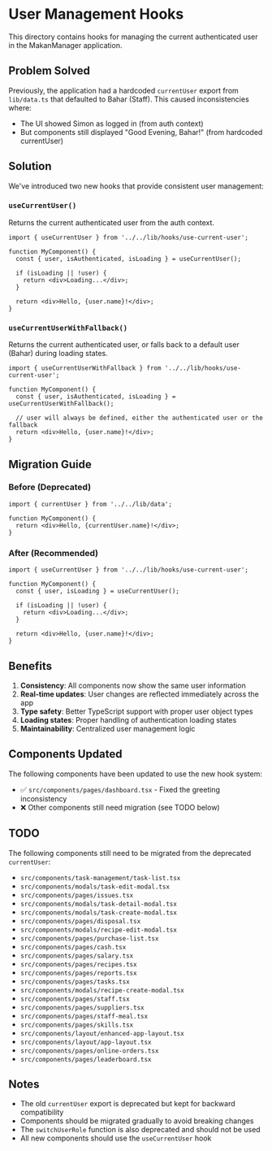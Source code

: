 # User Management Hooks

This directory contains hooks for managing the current authenticated user in the MakanManager application.

## Problem Solved

Previously, the application had a hardcoded `currentUser` export from `lib/data.ts` that defaulted to Bahar (Staff). This caused inconsistencies where:
- The UI showed Simon as logged in (from auth context)
- But components still displayed "Good Evening, Bahar!" (from hardcoded currentUser)

## Solution

We've introduced two new hooks that provide consistent user management:

### `useCurrentUser()`

Returns the current authenticated user from the auth context.

```tsx
import { useCurrentUser } from '../../lib/hooks/use-current-user';

function MyComponent() {
  const { user, isAuthenticated, isLoading } = useCurrentUser();
  
  if (isLoading || !user) {
    return <div>Loading...</div>;
  }
  
  return <div>Hello, {user.name}!</div>;
}
```

### `useCurrentUserWithFallback()`

Returns the current authenticated user, or falls back to a default user (Bahar) during loading states.

```tsx
import { useCurrentUserWithFallback } from '../../lib/hooks/use-current-user';

function MyComponent() {
  const { user, isAuthenticated, isLoading } = useCurrentUserWithFallback();
  
  // user will always be defined, either the authenticated user or the fallback
  return <div>Hello, {user.name}!</div>;
}
```

## Migration Guide

### Before (Deprecated)
```tsx
import { currentUser } from '../../lib/data';

function MyComponent() {
  return <div>Hello, {currentUser.name}!</div>;
}
```

### After (Recommended)
```tsx
import { useCurrentUser } from '../../lib/hooks/use-current-user';

function MyComponent() {
  const { user, isLoading } = useCurrentUser();
  
  if (isLoading || !user) {
    return <div>Loading...</div>;
  }
  
  return <div>Hello, {user.name}!</div>;
}
```

## Benefits

1. **Consistency**: All components now show the same user information
2. **Real-time updates**: User changes are reflected immediately across the app
3. **Type safety**: Better TypeScript support with proper user object types
4. **Loading states**: Proper handling of authentication loading states
5. **Maintainability**: Centralized user management logic

## Components Updated

The following components have been updated to use the new hook system:

- ✅ `src/components/pages/dashboard.tsx` - Fixed the greeting inconsistency
- ❌ Other components still need migration (see TODO below)

## TODO

The following components still need to be migrated from the deprecated `currentUser`:

- `src/components/task-management/task-list.tsx`
- `src/components/modals/task-edit-modal.tsx`
- `src/components/pages/issues.tsx`
- `src/components/modals/task-detail-modal.tsx`
- `src/components/modals/task-create-modal.tsx`
- `src/components/pages/disposal.tsx`
- `src/components/modals/recipe-edit-modal.tsx`
- `src/components/pages/purchase-list.tsx`
- `src/components/pages/cash.tsx`
- `src/components/pages/salary.tsx`
- `src/components/pages/recipes.tsx`
- `src/components/pages/reports.tsx`
- `src/components/pages/tasks.tsx`
- `src/components/modals/recipe-create-modal.tsx`
- `src/components/pages/staff.tsx`
- `src/components/pages/suppliers.tsx`
- `src/components/pages/staff-meal.tsx`
- `src/components/pages/skills.tsx`
- `src/components/layout/enhanced-app-layout.tsx`
- `src/components/layout/app-layout.tsx`
- `src/components/pages/online-orders.tsx`
- `src/components/pages/leaderboard.tsx`

## Notes

- The old `currentUser` export is deprecated but kept for backward compatibility
- Components should be migrated gradually to avoid breaking changes
- The `switchUserRole` function is also deprecated and should not be used
- All new components should use the `useCurrentUser` hook
